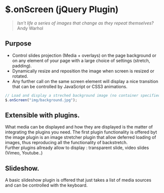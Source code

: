 $.onScreen (jQuery Plugin)
==========================

> _Isn't life a series of images that change as they repeat themselves?_  
Andy Warhol


## Purpose

* Control slides projection (Media + overlays) on the page background or on any element of your page with a large choice of settings (stretch, padding).
* Dynamically resize and reposition the image when screen is resized or rotated.
* Any further call on the same screen element will display a nice transition that can be controlled by JavaScript or CSS3 animations.

```js
// Load and display a streched background image (no container specified)
$.onScreen("img/background.jpg");
```

## Extensible with plugins.

What media can be displayed and how they are displayed is the matter of integrating the plugins you need.
The first plugin  functionality is offered byt the image plugin is an image stretcher plugin that allow deferred loading of images, 
thus reproducing all the functionality of backstretch.  
Further plugins allready allow to display : transparent slide, video slides (Vimeo, Youtube..)

## Slideshow.

A basic slideshow plugin is offered that just takes a list of media sources and can be controlled with the keyboard.

